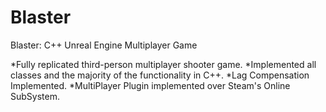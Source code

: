 # Blaster
Blaster: C++ Unreal Engine Multiplayer Game

*Fully replicated third-person multiplayer shooter game.
*Implemented all classes and the majority of the functionality in C++.
*Lag Compensation Implemented.
*MultiPlayer Plugin implemented over Steam's Online SubSystem.
